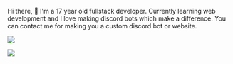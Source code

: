 Hi there, 👋 I'm a 17 year old fullstack developer. Currently learning web development and I love making discord bots which make a difference. You can contact me for making you a custom discord bot or website.

[![](https://discord.c99.nl/widget/theme-3/742612257275641876.png)](https://discord.com/users/742612257275641876)

![](https://github-readme-stats.vercel.app/api?username=armup31&count_private=true&show_icons=true&hide_border=true&include_all_commits=true&theme=tokyonight&custom_title=GitHub%20Stats)
